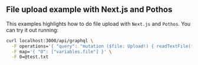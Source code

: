 ## File upload example with Next.js and Pothos

This examples highlights how to do file upload with `Next.js` and `Pothos`. You can try it out
running:

```bash
curl localhost:3000/api/graphql \
  -F operations='{ "query": "mutation ($file: Upload!) { readTextFile(file: $file) }", "variables": { "file": null } }' \
  -F map='{ "0": ["variables.file"] }' \
  -F 0=@test.txt
```
